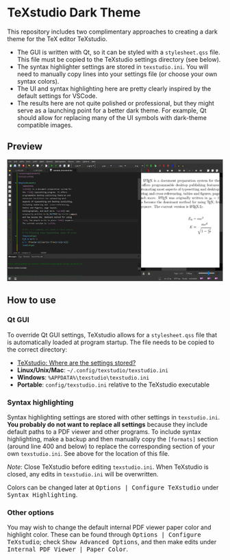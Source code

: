 # TeXstudio Dark Theme
This repository includes two complimentary approaches to creating a dark theme for the TeX editor TeXstudio.
* The GUI is written with Qt, so it can be styled with a `stylesheet.qss` file. This file must be copied to the TeXstudio settings directory (see below).
* The syntax highlighter settings are stored in `texstudio.ini`. You will need to manually copy lines into your settings file (or choose your own syntax colors).
* The UI and syntax highlighting here are pretty clearly inspired by the default settings for VSCode.
* The results here are not quite polished or professional, but they might serve as a launching point for a better dark theme. For example, Qt should allow for replacing many of the UI symbols with dark-theme compatible images.

## Preview
<img src="img/preview.png" />

## How to use
### Qt GUI
To override Qt GUI settings, TeXstudio allows for a `stylesheet.qss` file that is automatically loaded at program startup. The file needs to be copied to the correct directory:
* [TeXstudio: Where are the settings stored?](https://github.com/texstudio-org/texstudio/wiki/Frequently-Asked-Questions#where-are-the-settings-stored)
* **Linux/Unix/Mac**: `~/.config/texstudio/texstudio.ini`
* **Windows**: `%APPDATA%\texstudio\texstudio.ini`
* **Portable**: `config/texstudio.ini` relative to the TeXstudio executable

### Syntax highlighting
Syntax highlighting settings are stored with other settings in `texstudio.ini`. **You probably do not want to replace all settings** because they include default paths to a PDF viewer and other programs. To include syntax highlighting, make a backup and then manually copy the `[formats]` section (around line 400 and below) to replace the corresponding section of your own `texstudio.ini`. See above for the location of this file.

*Note*: Close TeXstudio before editing `texstudio.ini`. When TeXstudio is closed, any edits in `texstudio.ini` will be overwritten.

Colors can be changed later at <kbd>Options | Configure TeXstudio</kbd> under <kbd>Syntax Highlighting</kbd>.

### Other options
You may wish to change the default internal PDF viewer paper color and highlight color. These can be found through <kbd>Options | Configure TeXstudio</kbd>; check <kbd>Show Advanced Options</kbd>, and then make edits under <kbd>Internal PDF Viewer | Paper Color</kbd>.